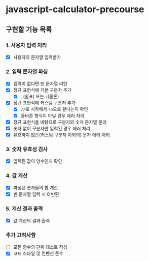 # javascript-calculator-precourse

## 구현할 기능 목록

### 1. 사용자 입력 처리

- [x] 사용자의 문자열 입력받기

### 2. 입력 문자열 파싱

- [x] 입력이 없다면 빈 문자열 리턴
- [x] 정규 표현식에 기본 구분자 추가
  - [x] `,`(쉼표) 또는 `:`(콜론)
- [x] 정규 표현식에 커스텀 구분자 추가
  - [x] `//`로 시작해서 `\n`으로 끝나는지 확인
  - [x] 올바른 형식이 아닐 경우 에러 처리
- [x] 정규 표현식을 바탕으로 구분자와 숫자 문자열 분리
- [x] 숫자 없이 구분자만 입력된 경우 에러 처리
- [x] 유효하지 않은(커스텀 구분자 이외의) 문자 에러 처리

### 3. 숫자 유효성 검사

- [x] 입력된 값이 양수인지 확인

### 4. 값 계산

- [x] 파싱된 숫자들의 합 계산
- [x] 빈 문자열 입력 시 0 반환

### 5. 계산 결과 출력

- [x] 값 계산의 결과 출력

### 추가 고려사항

- [ ] 모든 함수의 단위 테스트 작성
- [x] 코드 스타일 및 컨벤션 준수
